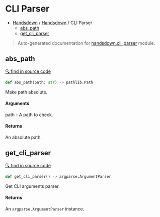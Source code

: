 # CLI Parser

- [Handsdown](./README.md) / [Handsdown](./handsdown_index.md) / CLI Parser
  - [abs_path](#abs_path)
  - [get_cli_parser](#get_cli_parser)

> Auto-generated documentation for [handsdown.cli_parser](../handsdown/cli_parser.py) module.

## abs_path

[🔍 find in source code](../handsdown/cli_parser.py#L9)

```python
def abs_path(path: str) -> pathlib.Path
```

Make path absolute.

#### Arguments

path - A path to check.

#### Returns

An absolute path.

## get_cli_parser

[🔍 find in source code](../handsdown/cli_parser.py#L22)

```python
def get_cli_parser() -> argparse.ArgumentParser
```

Get CLI arguments parser.

#### Returns

An `argparse.ArgumentParser` instance.
